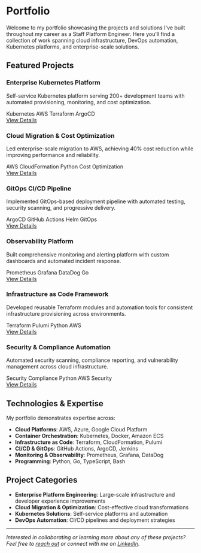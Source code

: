 # Portfolio

Welcome to my portfolio showcasing the projects and solutions I've built throughout my career as a Staff Platform Engineer. Here you'll find a collection of work spanning cloud infrastructure, DevOps automation, Kubernetes platforms, and enterprise-scale solutions.

## Featured Projects

<div class="portfolio-grid">
  <div class="project-card">
    <div class="project-image kubernetes">
      <i class="fas fa-dharmachakra"></i>
    </div>
    <div class="project-content">
      <h3 class="project-title">Enterprise Kubernetes Platform</h3>
      <p class="project-description">Self-service Kubernetes platform serving 200+ development teams with automated provisioning, monitoring, and cost optimization.</p>
      <div class="project-tech">
        <span class="tech-tag">Kubernetes</span>
        <span class="tech-tag">AWS</span>
        <span class="tech-tag">Terraform</span>
        <span class="tech-tag">ArgoCD</span>
      </div>
      <div class="project-links">
        <a href="portfolio/kubernetes-platform/" class="project-link">View Details</a>
      </div>
    </div>
  </div>

  <div class="project-card">
    <div class="project-image aws">
      <i class="fab fa-aws"></i>
    </div>
    <div class="project-content">
      <h3 class="project-title">Cloud Migration & Cost Optimization</h3>
      <p class="project-description">Led enterprise-scale migration to AWS, achieving 40% cost reduction while improving performance and reliability.</p>
      <div class="project-tech">
        <span class="tech-tag">AWS</span>
        <span class="tech-tag">CloudFormation</span>
        <span class="tech-tag">Python</span>
        <span class="tech-tag">Cost Optimization</span>
      </div>
      <div class="project-links">
        <a href="portfolio/aws-migration/" class="project-link">View Details</a>
      </div>
    </div>
  </div>

  <div class="project-card">
    <div class="project-image gitops">
      <i class="fas fa-code-branch"></i>
    </div>
    <div class="project-content">
      <h3 class="project-title">GitOps CI/CD Pipeline</h3>
      <p class="project-description">Implemented GitOps-based deployment pipeline with automated testing, security scanning, and progressive delivery.</p>
      <div class="project-tech">
        <span class="tech-tag">ArgoCD</span>
        <span class="tech-tag">GitHub Actions</span>
        <span class="tech-tag">Helm</span>
        <span class="tech-tag">GitOps</span>
      </div>
      <div class="project-links">
        <a href="portfolio/gitops-pipeline/" class="project-link">View Details</a>
      </div>
    </div>
  </div>

  <div class="project-card">
    <div class="project-image monitoring">
      <i class="fas fa-chart-line"></i>
    </div>
    <div class="project-content">
      <h3 class="project-title">Observability Platform</h3>
      <p class="project-description">Built comprehensive monitoring and alerting platform with custom dashboards and automated incident response.</p>
      <div class="project-tech">
        <span class="tech-tag">Prometheus</span>
        <span class="tech-tag">Grafana</span>
        <span class="tech-tag">DataDog</span>
        <span class="tech-tag">Go</span>
      </div>
      <div class="project-links">
        <a href="portfolio/observability-platform/" class="project-link">View Details</a>
      </div>
    </div>
  </div>

  <div class="project-card">
    <div class="project-image infrastructure">
      <i class="fas fa-server"></i>
    </div>
    <div class="project-content">
      <h3 class="project-title">Infrastructure as Code Framework</h3>
      <p class="project-description">Developed reusable Terraform modules and automation tools for consistent infrastructure provisioning across environments.</p>
      <div class="project-tech">
        <span class="tech-tag">Terraform</span>
        <span class="tech-tag">Pulumi</span>
        <span class="tech-tag">Python</span>
        <span class="tech-tag">AWS</span>
      </div>
      <div class="project-links">
        <a href="portfolio/iac-framework/" class="project-link">View Details</a>
      </div>
    </div>
  </div>

  <div class="project-card">
    <div class="project-image security">
      <i class="fas fa-shield-alt"></i>
    </div>
    <div class="project-content">
      <h3 class="project-title">Security & Compliance Automation</h3>
      <p class="project-description">Automated security scanning, compliance reporting, and vulnerability management across cloud infrastructure.</p>
      <div class="project-tech">
        <span class="tech-tag">Security</span>
        <span class="tech-tag">Compliance</span>
        <span class="tech-tag">Python</span>
        <span class="tech-tag">AWS Security</span>
      </div>
      <div class="project-links">
        <a href="portfolio/security-automation/" class="project-link">View Details</a>
      </div>
    </div>
  </div>
</div>

## Technologies & Expertise

My portfolio demonstrates expertise across:

- **Cloud Platforms**: AWS, Azure, Google Cloud Platform
- **Container Orchestration**: Kubernetes, Docker, Amazon ECS
- **Infrastructure as Code**: Terraform, CloudFormation, Pulumi
- **CI/CD & GitOps**: GitHub Actions, ArgoCD, Jenkins
- **Monitoring & Observability**: Prometheus, Grafana, DataDog
- **Programming**: Python, Go, TypeScript, Bash

## Project Categories

- **Enterprise Platform Engineering**: Large-scale infrastructure and developer experience improvements
- **Cloud Migration & Optimization**: Cost-effective cloud transformations
- **Kubernetes Solutions**: Self-service platforms and automation
- **DevOps Automation**: CI/CD pipelines and deployment strategies

---

*Interested in collaborating or learning more about any of these projects? Feel free to [reach out](mailto:alan@example.com) or connect with me on [LinkedIn](https://www.linkedin.com/in/alanliangdev/).*